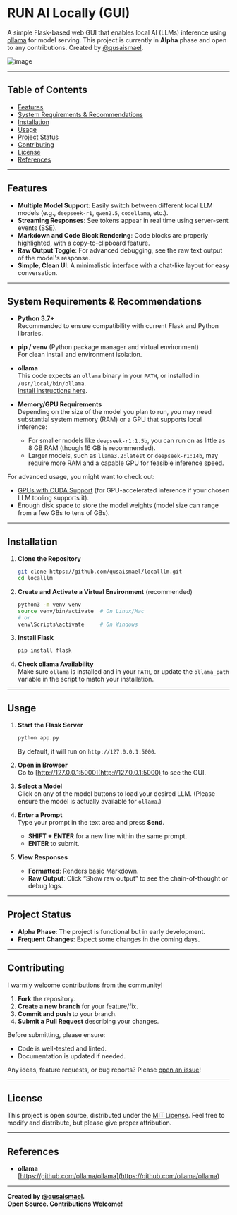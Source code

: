 # RUN AI Locally (GUI)

A simple Flask-based web GUI that enables local AI (LLMs) inference using [ollama](https://github.com/ollama/ollama) for model serving. This project is currently in **Alpha** phase and open to any contributions. Created by [@qusaismael](https://x.com/qusaismael).

![image](https://github.com/user-attachments/assets/8c0d9b20-43bf-4d14-a916-e9baeaa65f33)

---

## Table of Contents
- [Features](#features)
- [System Requirements & Recommendations](#system-requirements--recommendations)
- [Installation](#installation)
- [Usage](#usage)
- [Project Status](#project-status)
- [Contributing](#contributing)
- [License](#license)
- [References](#references)

---

## Features
- **Multiple Model Support**: Easily switch between different local LLM models (e.g., `deepseek-r1`, `qwen2.5`, `codellama`, etc.).
- **Streaming Responses**: See tokens appear in real time using server-sent events (SSE).
- **Markdown and Code Block Rendering**: Code blocks are properly highlighted, with a copy-to-clipboard feature.
- **Raw Output Toggle**: For advanced debugging, see the raw text output of the model's response.
- **Simple, Clean UI**: A minimalistic interface with a chat-like layout for easy conversation.

---

## System Requirements & Recommendations

- **Python 3.7+**  
  Recommended to ensure compatibility with current Flask and Python libraries.

- **pip / venv** (Python package manager and virtual environment)  
  For clean install and environment isolation.

- **ollama**  
  This code expects an `ollama` binary in your `PATH`, or installed in `/usr/local/bin/ollama`.  
  [Install instructions here](https://github.com/ollama/ollama#installation).

- **Memory/GPU Requirements**  
  Depending on the size of the model you plan to run, you may need substantial system memory (RAM) or a GPU that supports local inference:
  - For smaller models like `deepseek-r1:1.5b`, you can run on as little as 8 GB RAM (though 16 GB is recommended).
  - Larger models, such as `llama3.2:latest` or `deepseek-r1:14b`, may require more RAM and a capable GPU for feasible inference speed.

For advanced usage, you might want to check out:
- [GPUs with CUDA Support](https://developer.nvidia.com/cuda-downloads) (for GPU-accelerated inference if your chosen LLM tooling supports it).
- Enough disk space to store the model weights (model size can range from a few GBs to tens of GBs).

---

## Installation

1. **Clone the Repository**  
   ```bash
   git clone https://github.com/qusaismael/localllm.git
   cd localllm
   ```
   
2. **Create and Activate a Virtual Environment** (recommended)  
   ```bash
   python3 -m venv venv
   source venv/bin/activate  # On Linux/Mac
   # or
   venv\Scripts\activate     # On Windows
   ```

3. **Install Flask**  
   ```bash
   pip install flask
   ```

4. **Check ollama Availability**  
   Make sure `ollama` is installed and in your `PATH`, or update the `ollama_path` variable in the script to match your installation.

---

## Usage

1. **Start the Flask Server**  
   ```bash
   python app.py
   ```
   By default, it will run on `http://127.0.0.1:5000`.

2. **Open in Browser**  
   Go to [http://127.0.0.1:5000](http://127.0.0.1:5000) to see the GUI.

3. **Select a Model**  
   Click on any of the model buttons to load your desired LLM. (Please ensure the model is actually available for `ollama`.)

4. **Enter a Prompt**  
   Type your prompt in the text area and press **Send**.  
   - **SHIFT + ENTER** for a new line within the same prompt.  
   - **ENTER** to submit.

5. **View Responses**  
   - **Formatted**: Renders basic Markdown.  
   - **Raw Output**: Click “Show raw output” to see the chain-of-thought or debug logs.

---

## Project Status

- **Alpha Phase**: The project is functional but in early development.  
- **Frequent Changes**: Expect some changes in the coming days.

---

## Contributing

I warmly welcome contributions from the community!

1. **Fork** the repository.
2. **Create a new branch** for your feature/fix.
3. **Commit and push** to your branch.
4. **Submit a Pull Request** describing your changes.

Before submitting, please ensure:
- Code is well-tested and linted.
- Documentation is updated if needed.

Any ideas, feature requests, or bug reports? Please [open an issue](https://github.com/qusaismael/localllm/issues)!

---

## License

This project is open source, distributed under the [MIT License](./LICENSE). Feel free to modify and distribute, but please give proper attribution.

---

## References

- **ollama**  
   [https://github.com/ollama/ollama](https://github.com/ollama/ollama)


---

**Created by [@qusaismael](https://x.com/qusaismael).**  
**Open Source. Contributions Welcome!**  
